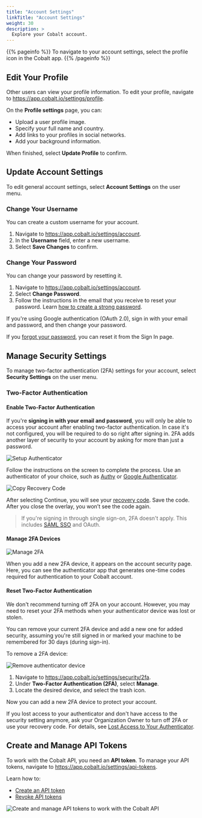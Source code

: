 ```yaml
---
title: "Account Settings"
linkTitle: "Account Settings"
weight: 30
description: >
  Explore your Cobalt account.
---
```


{{% pageinfo %}}
To navigate to your account settings, select the profile icon in the Cobalt app.
{{% /pageinfo %}}

## Edit Your Profile

Other users can view your profile information. To edit your profile, navigate to https://app.cobalt.io/settings/profile.

On the **Profile settings** page, you can:

- Upload a user profile image.
- Specify your full name and country.
- Add links to your profiles in social networks.
- Add your background information.

When finished, select **Update Profile** to confirm.

## Update Account Settings

To edit general account settings, select **Account Settings** on the user menu.

### Change Your Username

You can create a custom username for your account.

1. Navigate to https://app.cobalt.io/settings/account.
1. In the **Username** field, enter a new username.
1. Select **Save Changes** to confirm.

### Change Your Password

You can change your password by resetting it.

1. Navigate to https://app.cobalt.io/settings/account.
1. Select **Change Password**.
1. Follow the instructions in the email that you receive to reset your password. Learn [how to create a strong password](/platform-deep-dive/cobalt-account/password-best-practices/).

If you're using Google authentication (OAuth 2.0), sign in with your email and password, and then change your password.

If you [forgot your password](/platform-deep-dive/cobalt-account/account-recovery/#forgot-your-password), you can reset it from the Sign In page.

## Manage Security Settings

To manage two-factor authentication (2FA) settings for your account, select **Security Settings** on the user menu.

### Two-Factor Authentication

#### Enable Two-Factor Authentication

If you're **signing in with your email and password**, you will only be able to access your account after enabling two-factor authentication. In case it's not configured, you will be required to do so right after signing in. 2FA adds another layer of security to your account by asking for more than just a password.

![Setup Authenticator](/deepdive/SetupAuthenticatorDuringSignin.png "Setup Authenticator")

Follow the instructions on the screen to complete the process. Use an authenticator of your choice, such as [Authy](https://authy.com/) or [Google Authenticator](https://support.google.com/accounts/answer/1066447).

![Copy Recovery Code](/deepdive/CopyRecoveryCode.png "Copy Recovery Code")

After selecting Continue, you will see your [recovery code](/getting-started/glossary/#recovery-code). Save the code. After you close the overlay, you won’t see the code again.

> If you're signing in through single sign-on, 2FA doesn't apply. This includes [SAML SSO](/getting-started/sign-in/#saml-sso) and OAuth.

#### Manage 2FA Devices

![Manage 2FA](/deepdive/Manage2FA.png "Manage 2FA")

When you add a new 2FA device, it appears on the account security page<!--under **Current Devices**-->. Here, you can see the authenticator app that generates one-time codes required for authentication to your Cobalt account.

#### Reset Two-Factor Authentication

We don't recommend turning off 2FA on your account. However, you may need to reset your 2FA methods when your authenticator device was lost or stolen.

You can remove your current 2FA device and add a new one for added security, assuming you're still signed in or marked your machine to be remembered for 30 days (during sign-in).

To remove a 2FA device:

![Remove authenticator device](/deepdive/RemoveAuthenticatorDevice.png "Manage Authenticator Devices")

1. Navigate to https://app.cobalt.io/settings/security/2fa.
1. Under **Two-Factor Authentication (2FA)**, select **Manage**.
1. Locate the desired device, and select the trash icon.

Now you can add a new 2FA device to protect your account.

If you lost access to your authenticator and don't have access to the security setting anymore, ask your Organization Owner to turn off 2FA or use your recovery code. For details, see [Lost Access to Your Authenticator](/platform-deep-dive/cobalt-account/account-recovery/#lost-access-to-your-authenticator).

## Create and Manage API Tokens

To work with the Cobalt API, you need an **API token**. To manage your API tokens, navigate to https://app.cobalt.io/settings/api-tokens.

Learn how to:

- [Create an API token](/cobalt-api/create-personal-api-token/)
- [Revoke API tokens](/cobalt-api/revoke-personal-api-tokens/)

![Create and manage API tokens to work with the Cobalt API](/deepdive/API-tokens-page.png "API Tokens page")
